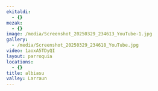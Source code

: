 ```yaml
---
ekitaldi:
  - {}
mezak:
  - {}
image: /media/Screenshot_20250329_234613_YouTube-1.jpg
gallery:
  - /media/Screenshot_20250329_234618_YouTube.jpg
video: 1aoxA5TDyQI
layout: parroquia
locations:
  - {}
title: albiasu
valley: Larraun
---
```

